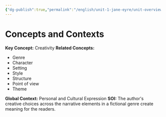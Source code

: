 ```yaml
---
{"dg-publish":true,"permalink":"/english/unit-1-jane-eyre/unit-overview/","dgHomeLink":true,"dgPassFrontmatter":false}
---
```


# Concepts and Contexts
**Key Concept:** Creativity
**Related Concepts:**
- Genre
- Character
- Setting 
- Style 
- Structure
- Point of view
- Theme

**Global Context:** Personal and Cultural Expression
**SOI:** The author's creative choices across the narrative elements in a fictional genre create meaning for the readers.